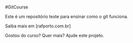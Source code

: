 #GitCourse

Este é um repositório teste para ensinar como o git funciona.

Saiba mais em [rafporto.com.br]

Gostou do curso? Quer mais? Ajude este projeto.
